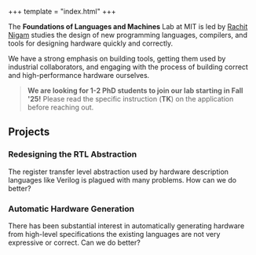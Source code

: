 +++
template = "index.html"
+++

The **Foundations of Languages and Machines** Lab at MIT is led by [Rachit Nigam][rachit] studies the design of new programming languages, compilers, and tools for designing hardware quickly and correctly.

We have a strong emphasis on building tools, getting them used by industrial collaborators, and engaging with the process of building correct and high-performance hardware ourselves.

> **We are looking for 1-2 PhD students to join our lab starting in Fall '25!** Please read the specific instruction (**TK**) on the application before reaching out.

## Projects

### Redesigning the RTL Abstraction
The register transfer level abstraction used by hardware description languages like Verilog is plagued with many problems. How can we do better?

### Automatic Hardware Generation
There has been substantial interest in automatically generating hardware from high-level specifications the existing languages are not very expressive or correct. Can we do better?

[rachit]: https://rachit.pl